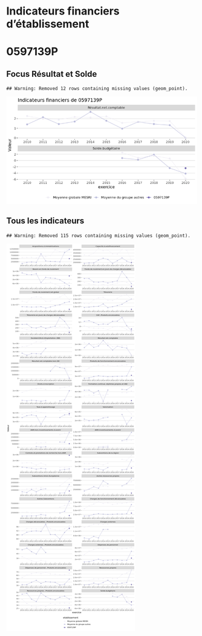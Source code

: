 Indicateurs financiers d’établissement
================

# 0597139P

## Focus Résultat et Solde

    ## Warning: Removed 12 rows containing missing values (geom_point).

![](0597139p_files/figure-gfm/etab.focus-1.png)<!-- -->

## Tous les indicateurs

    ## Warning: Removed 115 rows containing missing values (geom_point).

![](0597139p_files/figure-gfm/etab-1.png)<!-- -->
